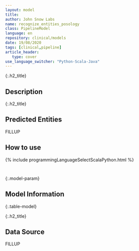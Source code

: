 ```yaml
---
layout: model
title: 
author: John Snow Labs
name: recognize_entities_posology
class: PipelineModel
language: en
repository: clinical/models
date: 19/08/2020
tags: [clinical,pipeline]
article_header:
   type: cover
use_language_switcher: "Python-Scala-Java"
---
```


{:.h2_title}
## Description 


 {:.h2_title}
## Predicted Entities
FILLUP 



## How to use 
<div class="tabs-box" markdown="1">

{% include programmingLanguageSelectScalaPython.html %}

```python

```

```scala

```
</div>



{:.model-param}
## Model Information
{:.table-model}





{:.h2_title}
## Data Source
FILLUP

